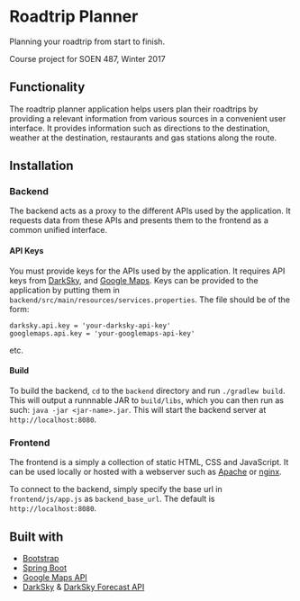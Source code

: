 # Roadtrip Planner
Planning your roadtrip from start to finish.

Course project for SOEN 487, Winter 2017

## Functionality
The roadtrip planner application helps users plan their roadtrips by providing a relevant information from various sources in a convenient user interface. It provides information such as directions to the destination, weather at the destination, restaurants and gas stations along the route.

## Installation
### Backend
The backend acts as a proxy to the different APIs used by the application. It requests data from these APIs and presents them to the frontend as a common unified interface.

#### API Keys
You must provide keys for the APIs used by the application. It requires API keys from [DarkSky](https://darksky.net/dev/), and [Google Maps](https://developers.google.com/maps/). Keys can be provided to the application by putting them in `backend/src/main/resources/services.properties`. The file should be of the form:
```
darksky.api.key = 'your-darksky-api-key'
googlemaps.api.key = 'your-googlemaps-api-key'
```
etc.

#### Build
To build the backend, `cd` to the `backend` directory and run `./gradlew build`. This will output a runnnable JAR to `build/libs`, which you can then run as such: `java -jar <jar-name>.jar`. This will start the backend server at `http://localhost:8080`.

### Frontend
The frontend is a simply a collection of static HTML, CSS and JavaScript. It can be used locally or hosted with a webserver such as [Apache](https://httpd.apache.org/) or [nginx](https://www.nginx.com/).

To connect to the backend, simply specify the base url in `frontend/js/app.js` as `backend_base_url`. The default is `http://localhost:8080`.

## Built with
 - [Bootstrap](http://getbootstrap.com/)
 - [Spring Boot](http://projects.spring.io/spring-boot/)
 - [Google Maps API](https://developers.google.com/maps/)
 - [DarkSky](https://darksky.net/dev/) & [DarkSky Forecast API](https://github.com/200Puls/darksky-forecast-api)
